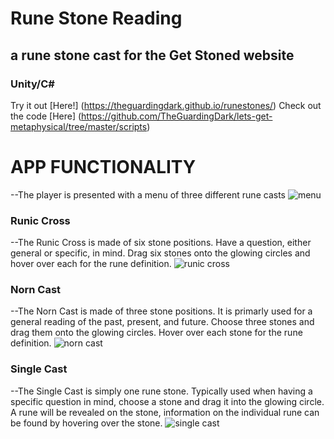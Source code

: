 
# Rune Stone Reading
## a rune stone cast for the Get Stoned website
### Unity/C#

Try it out [Here!] (https://theguardingdark.github.io/runestones/)
Check out the code [Here] (https://github.com/TheGuardingDark/lets-get-metaphysical/tree/master/scripts)


APP FUNCTIONALITY
=====================
--The player is presented with a menu of three different rune casts
![menu](https://i.postimg.cc/K8bqfsj3/menu.png)

### Runic Cross
--The Runic Cross is made of six stone positions. Have a question, either general or specific, in mind. Drag six stones onto the glowing circles and hover over each for the rune definition.
![runic cross](https://i.postimg.cc/KjXrzRg3/cross.jpg)

### Norn Cast
--The Norn Cast is made of three stone positions. It is primarly used for a general reading of the past, present, and future. Choose three stones and drag them onto the glowing circles. Hover over each stone for the rune definition.
![norn cast](https://i.postimg.cc/zXCpyS7z/norn.jpg)

### Single Cast
--The Single Cast is simply one rune stone. Typically used when having a specific question in mind, choose a stone and drag it into the glowing circle. A rune will be revealed on the stone, information on the individual rune can be found by hovering over the stone.
![single cast](https://i.postimg.cc/nh1dPY9R/single.png)
